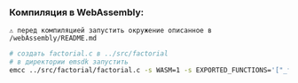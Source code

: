 ### Компиляция в WebAssembly:

```note
⚠️ перед компиляцией запустить окружение описанное в /webAssembly/README.md
```

```bash
# создать factorial.c в ../src/factorial
# в директории emsdk запустить 
emcc ../src/factorial/factorial.c -s WASM=1 -s EXPORTED_FUNCTIONS='["_factorial"]' -o ../src/factorial/factorial.js  
```